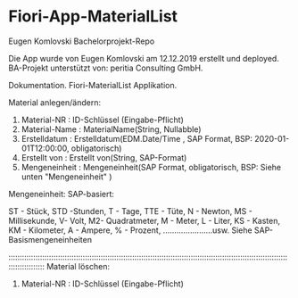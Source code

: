 # Fiori-App-MaterialList
Eugen Komlovski Bachelorprojekt-Repo 

Die App wurde von Eugen Komlovski am 12.12.2019 erstellt und deployed.
BA-Projekt unterstützt von: peritia Consulting GmbH.


Dokumentation.
Fiori-MaterialList Applikation.


Material anlegen/ändern:
1. Material-NR               :                ID-Schlüssel (Eingabe-Pflicht)    
2. Material-Name             :                MaterialName(String, Nullabble)
3. Erstelldatum              :                Erstelldatum(EDM.Date/Time , SAP Format, BSP: 2020-01-01T12:00:00, obligatorisch)
4. Erstellt von              :                Erstellt von(String, SAP-Format) 
5. Mengeneinheit             :                Mengeneinheit(SAP Format, obligatorisch, BSP: Siehe unten "Mengeneinheit" ) 

Mengeneinheit: SAP-basiert:

ST - Stück,
STD -Stunden,
T  - Tage,
TTE - Tüte,
N - Newton,
MS - Millisekunde,
V- Volt,
M2- Quadratmeter,
M - Meter,
L - Liter,
KS - Kasten,
KM - Kilometer,
A   - Ampere,
% - Prozent,
......................usw. Siehe SAP-Basismengeneinheiten


::::::::::::::::::::::::::::::::::::::::::::::::::::::::::::::::::::::::::::::::::::::::::::::::::::::::::::::::::::::::::::::::::::::::::::
Material löschen:
1. Material-NR               :                ID-Schlüssel (Eingabe-Pflicht) 

